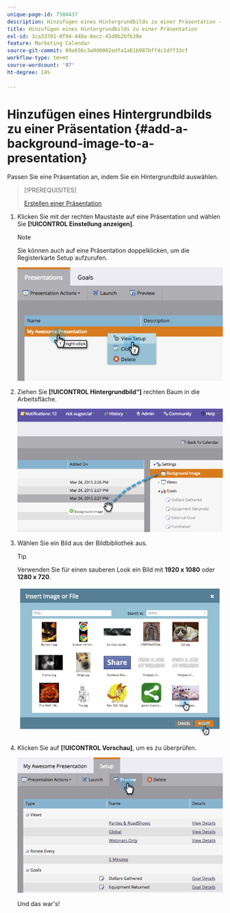 ```yaml
---
unique-page-id: 7504437
description: Hinzufügen eines Hintergrundbilds zu einer Präsentation - Marketo-Dokumente - Produktdokumentation
title: Hinzufügen eines Hintergrundbilds zu einer Präsentation
exl-id: 3ca33701-0f94-448a-8ecc-45d0b2bfb38e
feature: Marketing Calendar
source-git-commit: 09a656c3a0d0002edfa1a61b987bff4c1dff33cf
workflow-type: tm+mt
source-wordcount: '97'
ht-degree: 14%

---
```


# Hinzufügen eines Hintergrundbilds zu einer Präsentation {#add-a-background-image-to-a-presentation}

Passen Sie eine Präsentation an, indem Sie ein Hintergrundbild auswählen.

>[!PREREQUISITES]
>
>[Erstellen einer Präsentation](/help/marketo/product-docs/core-marketo-concepts/marketing-calendar/calendar-hd/create-a-presentation.md)

1. Klicken Sie mit der rechten Maustaste auf eine Präsentation und wählen Sie **[!UICONTROL Einstellung anzeigen]**.

   >[!NOTE]
   >
   >Sie können auch auf eine Präsentation doppelklicken, um die Registerkarte Setup aufzurufen.

   ![](assets/image2015-3-24-14-3a36-3a52.png)

1. Ziehen Sie **[!UICONTROL Hintergrundbild“]** rechten Baum in die Arbeitsfläche.

   ![](assets/image2015-3-24-14-3a39-3a40.png)

1. Wählen Sie ein Bild aus der Bildbibliothek aus.

   >[!TIP]
   >
   >Verwenden Sie für einen sauberen Look ein Bild mit **1920 x 1080** oder **1280 x 720**.

   ![](assets/image2015-3-24-14-3a47-3a57.png)

1. Klicken Sie auf **[!UICONTROL Vorschau]**, um es zu überprüfen.

   ![](assets/image2015-3-24-14-3a51-3a1.png)

   Und das war&#39;s!
